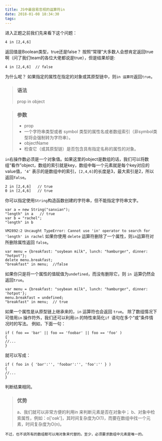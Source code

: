 ```yaml
---
title: JS中最容易忽视的运算符in
date: 2018-01-08 18:34:30
tags:
---
```

进入正题之前我们先来看下这个问题：

    4 in [2,4,6] 
 返回值是Boolean类型，true还是false？
按照“常理”大多数人会想肯定返回true啊（问了我们team的各位大佬都说是true），但是结果却是:
```
4 in [2,4,6]  // false
```
为什么呢？
如果指定的属性在指定的对象或其原型链中，则`in 运算符`返回`true`。

>### 语法
>prop in object

>### 参数
> * prop
>* 一个字符串类型或者 symbol 类型的属性名或者数组索引（非symbol类型将会强制转为字符串）。
>* objectName
>* 检查它（或其原型链）是否包含具有指定名称的属性的对象。

`in`右操作数必须是一个对象值。如果这里的object是数组的话，我们可以将数组“看作”object，数组的索引就是key，数组中每一个元素就是每个key对应的value值，`‘4’` 表示的是数组中的索引，`[2,4,6]`的长度是3，最大索引是2，所以返回`false`。
```
2 in [2,4,6]   // true
0 in [2,4,6]   // true
```
你可以指定使用`String`构造函数创建的字符串，但不能指定字符串文字。
```
var a = new String("sanxian");
"length" in a   // true
var b = "rachel";
"length" in b
```
``VM2892:2 Uncaught TypeError: Cannot use 'in' operator to search for 'length' in rachel``
如果你使用 `delete` 运算符删除了一个属性，则` in `运算符对所删除属性返回 `false`。
```
var menu = {breakfast: "soybean milk", lunch: "hamburger", dinner: "hotpot"};
delete menu.breakfast;
"breakfast" in menu;  //false
```
如果你只是将一个属性的值赋值为`undefined`，而没有删除它，则 `in `运算仍然会返回`true`。
```
var menu = {breakfast: "soybean milk", lunch: "hamburger", dinner: 'hotpot'};
menu.breakfast = undefined;
"breakfast" in menu;  // true
```
如果一个属性是从原型链上继承来的，`in` 运算符也会返回 `true`。
除了数组情况下可借用`in` 操作符外，我们还可以利用`in` 的特性来简化`if `语句在多个“或”条件情况时的写法。
例如，下面一句：
```
if ( foo == 'bar' || foo == 'foobar' || foo == 'foo' )
{
//...
}
```
就可以写成：
```
if ( foo in { 'bar':'', 'foobar':'', 'foo':'' } )
{
//...
}
```
判断结果相同。
>### 优势
>a、我们就可以非常方便的利用in 来判断元素是否在对象中；
>b、对象中检索属性，例如：o['oak']，其时间复杂度为O(1)，而要在数组中找一个元素，时间复杂度为O(n)。

`不过，也不说所有的数组都可以用对象来代替的。至少，必须要求数组中元素是唯一的。`
